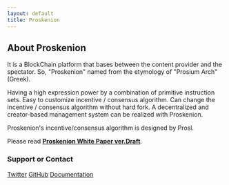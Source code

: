 ```yaml
---
layout: default
title: Proskenion
---
```


## About Proskenion

It is a BlockChain platform that bases between the content provider and the spectator. So, "Proskenion" named from the etymology of "Prosium Arch" (Greek).

Having a high expression power by a combination of primitive instruction sets.
Easy to customize incentive / consensus algorithm.
Can change the incentive / consensus algorithm without hard fork.
A decentralized and creator-based management system can be realized with Proskenion.

Proskenion's incentive/consensus algorithm is designed by Prosl.

Please read **[Proskenion White Paper ver.Draft](https://proskenion.github.io/whitepaper/Proskenion.pdf)**.

### Support or Contact

[Twitter](https://twitter.com/public_sate)
[GitHub](https://github.com/proskenion/proskenion)
[Documentation](https://proskenion.github.io/docs)
